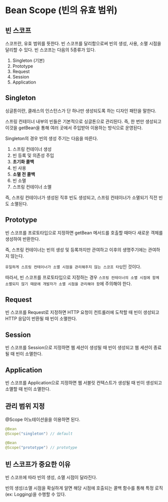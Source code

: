 # Bean Scope (빈의 유효 범위)

## 빈 스코프

스코프란, 유효 범위를 뜻한다. 빈 스코프를 달리함으로써 빈의 생성, 사용, 소멸 시점을 달리할 수 있다. 빈 스코프는 다음의 5종류가 있다.

1. Singleton (기본)
2. Prototype
3. Request
4. Session
5. Application

## Singleton

싱글톤이란, 클래스의 인스턴스가 단 하나만 생성되도록 하는 디자인 패턴을 말한다.

스프링 컨테이너 내부의 빈들은 기본적으로 싱글톤으로 관리된다. 즉, 한 번만 생성되고 이것을 getBean을 통해 여러 곳에서 주입받아 이용하는 방식으로 운영된다.

Singleton의 경우 빈의 생성 주기는 다음을 따른다.

1. 스프링 컨테이너 생성
2. 빈 등록 및 의존성 주입
3. **초기화 콜백**
4. 빈 사용
5. **소멸 전 콜백**
6. 빈 소멸
7. 스프링 컨테이너 소멸

즉, 스프링 컨테이너가 생성된 직후 빈도 생성되고, 스프링 컨테이너가 소멸되기 직전 빈도 소멸된다.

## Prototype

빈 스코프를 프로토타입으로 지정하면 getBean 메서드를 호출할 때마다 새로운 객체를 생성하여 반환한다.

즉, 스프링 컨테이너는 빈의 생성 및 등록까지만 관여하고 이후의 생명주기에는 관여하지 않는다.

`유일하게 스프링 컨테이너가 소멸 시점을 관리해주지 않는 스코프 타입`인 것이다.

따라서, 빈 스코프를 프로토타입으로 지정하는 경우 `스프링 컨테이너의 소멸 시점에 함께 소멸되지 않기 때문에 개발자가 소멸 시점을 관리해야 함`에 주의해야 한다.

## Request

빈 스코프를 Request로 지정하면 HTTP 요청이 컨트롤러에 도착할 때 빈이 생성되고 HTTP 응답이 반환될 때 빈이 소멸한다.

## Session

빈 스코프를 Session으로 지정하면 웹 세션이 생성될 때 빈이 생성되고 웹 세션이 종료될 때 빈이 소멸한다.

## Application

빈 스코프를 Application으로 지정하면 웹 서블릿 컨텍스트가 생성될 때 빈이 생성되고 소멸할 때 빈이 소멸한다.

## 관리 범위 지정

@Scope 어노테이션을을 이용하면 된다.

```java
@Bean
@Scope("singleton") // default

@Bean
@Scope("prototype") // prototype
```

## 빈 스코프가 중요한 이유

빈 스코프에 따라 빈의 생성, 소멸 시점이 달라진다.

빈의 생성/소멸 시점을 확실하게 알면 해당 시점에 호출되는 콜백 함수를 통해 특정 로직(ex: Logging)을 수행할 수 있다.
